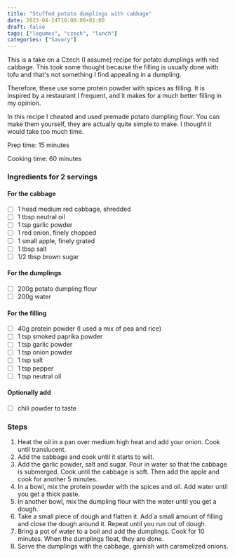 ```yaml
---
title: "Stuffed potato dumplings with cabbage"
date: 2023-04-24T10:00:00+01:00
draft: false
tags: ["legumes", "czech", "lunch"]
categories: ["Savory"]
---
```


This is a take on a Czech (I assume) recipe for potato dumplings with red cabbage. This took some thought because the filling is usually done with tofu and that's not something I find appealing in a dumpling.

Therefore, these use some protein powder with spices as filling. It is inspired by a restaurant I frequent, and it makes for a much better filling in my opinion.

In this recipe I cheated and used premade potato dumpling flour. You can make them yourself, they are actually quite simple to make. I thought it would take too much time.

<div class="recipe" id="recipe">
Prep time: 15 minutes

Cooking time: 60 minutes

### Ingredients for 2 servings
#### For the cabbage
- [ ] 1 head medium red cabbage, shredded
- [ ] 1 tbsp neutral oil
- [ ] 1 tsp garlic powder
- [ ] 1 red onion, finely chopped
- [ ] 1 small apple, finely grated
- [ ] 1 tbsp salt
- [ ] 1/2 tbsp brown sugar
#### For the dumplings
- [ ] 200g potato dumpling flour
- [ ] 200g water
#### For the filling
- [ ] 40g protein powder (I used a mix of pea and rice)
- [ ] 1 tsp smoked paprika powder
- [ ] 1 tsp garlic powder
- [ ] 1 tsp onion powder
- [ ] 1 tsp salt
- [ ] 1 tsp pepper
- [ ] 1 tsp neutral oil
#### Optionally add
- [ ] chili powder to taste

### Steps
1. Heat the oil in a pan over medium high heat and add your onion. Cook until translucent.
2. Add the cabbage and cook until it starts to wilt.
3. Add the garlic powder, salt and sugar. Pour in water so that the cabbage is submerged. Cook until the cabbage is soft. Then add the apple and cook for another 5 minutes.
4. In a bowl, mix the protein powder with the spices and oil. Add water until you get a thick paste.
5. In another bowl, mix the dumpling flour with the water until you get a dough.
6. Take a small piece of dough and flatten it. Add a small amount of filling and close the dough around it. Repeat until you run out of dough.
7. Bring a pot of water to a boil and add the dumplings. Cook for 10 minutes. When the dumplings float, they are done.
8. Serve the dumplings with the cabbage, garnish with caramelized onions.

</div>
